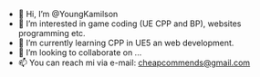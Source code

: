 - 👋 Hi, I’m @YoungKamilson
- 👀 I’m interested in game coding (UE CPP and BP), websites programming etc.
- 🌱 I’m currently learning CPP in UE5 an web development.
- 💞️ I’m looking to collaborate on ...
- 📫 You can reach mi via e-mail: cheapcommends@gmail.com

<!---
YoungKamilson/YoungKamilson is a ✨ special ✨ repository because its `README.md` (this file) appears on your GitHub profile.
You can click the Preview link to take a look at your changes.
--->
